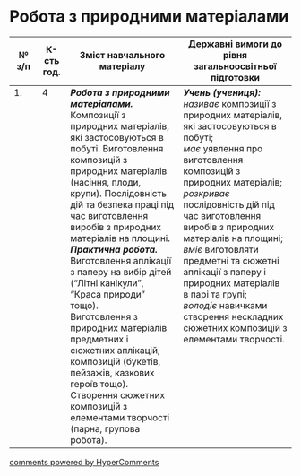 <div id="hypercomments_widget" class="js-hypercomments-widget invisible"></div>

# Робота з природними матеріалами

<table>
  <tr>
    <td width="10%" align="center"><b>№ з/п</b></td>
    <td width="10%" align="center"><b>К-сть год.</b></td>
    <td width="40%" align="center"><b>Зміст навчального матеріалу</b></td>
    <td width="60%" align="center"><b>Державні вимоги до рівня загальноосвітньої підготовки</b></td>
  </tr>
<tbody>
  <tr>
    <td width="10%" style="vertical-align:top !important;">
1.</td>
    <td width="10%" style="vertical-align:top !important;">
4</td>
    <td width="40%" style="vertical-align:top !important;">
<b><i>Робота з природними матеріалами.</i></b> Композиції з природних матеріалів, які застосовуються в побуті. Виготовлення композицій з природних матеріалів (насіння, плоди, крупи). Послідовність дій та безпека праці під час виготовлення виробів з природних матеріалів на площині.<br>
<b><i>Практична робота.</i></b> <br>
Виготовлення аплікації з паперу на вибір дітей (“Літні канікули”, “Краса природи” тощо).<br>
Виготовлення з природних матеріалів предметних і сюжетних аплікацій, композицій (букетів, пейзажів, казкових героїв тощо).<br>
Створення сюжетних композицій з елементами творчості (парна, групова робота).<br>
</td>
    <td width="60%" style="vertical-align:top !important;">
<i><b>Учень (учениця):</b></i><br>
<i>називає</i> композиції з природних матеріалів, які застосовуються в побуті;<br>
<i>має</i> уявлення про виготовлення композицій з природних матеріалів; <br>
<i>розкриває</i> послідовність дій під час виготовлення виробів з природних матеріалів на площині;<br>
<i>вміє</i> виготовляти предметні та сюжетні аплікації з паперу і природних матеріалів в парі та групі;<br>
<i>володіє</i> навичками створення нескладних сюжетних композицій з елементами творчості.<br>
</td>
  </tr>
</tbody>
</table>

<div class="js-hypercomments-container">
<a href="http://hypercomments.com" class="hc-link" title="comments widget">comments powered by HyperComments</a>
</div>
